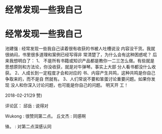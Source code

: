# 经常发现一些我自己

# 经常发现一些我自己

池建强 : 经常发现一些我自己读着很有收获的书被人吐槽说没 内容没干货。我就很纳闷，书里很多道理和案例已经写得非 常清楚了，为什么会有这种困惑呢？ 后来我想明白了： 1、 不是所有书籍或知识产品都是教你一二三怎么做。有些就是 思想原则和方法论，你没收获，就是对牛弹琴。事实上大部 分人看书都没什么收获。 2、人成长到一定程度才会和对应的 书、内容产生共鸣，这种共鸣是你自己争取来的，而不是自 然就有。 3、人们常说不要和笨蛋讨论重要问题。如果你发现 没人和你深入讨论问题，也可能是你自己的问题。 明天开 工！

2018-02-21(29 赞)

评论区： 邱岳 : 说得对

Wukong : 很赞同第二点。 丘文杰 : 同感啊

锋。 : 对第二点深感认同